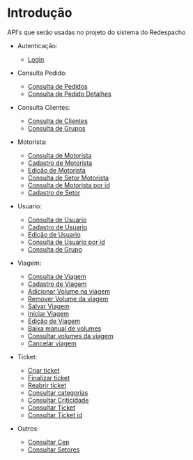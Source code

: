 
# Introdução 
API's que serão usadas no projeto do sistema do Redespacho 
* Autenticação:
    * [Login](Login/Login.md)

* Consulta Pedido:
    * [Consulta de Pedidos](ConsultaPedidos/ConsultaPedidos.md)
    * [Consulta de Pedido Detalhes](ConsultaPedidos/ConsultaPedidosDetalhe.md)

* Consulta Clientes:
    * [Consulta de Clientes](ConsultaClientes/ConsultaClientes.md)
    * [Consulta de Grupos](ConsultaClientes/ConsultaGrupos.md)

 * Motorista:
    * [Consulta de Motorista](ConsultaMotorista/ConsultaMotorista.md)
    * [Cadastro de Motorista](ConsultaMotorista/CadastroMotorista.md)
    * [Edição de Motorista](ConsultaMotorista/EditarMotorista.md)
    * [Consulta de Setor Motorista](ConsultaSetores/ConsultaSetorMotorista.md)
    * [Consulta de Motorista por id](ConsultaMotorista/ConsultarMotoristaId.md)
    * [Cadastro de Setor](ConsultaSetores/CadastrarSetor.md)

* Usuario:
    * [Consulta de Usuario](ConsultaUsuario/ConsultaUsuario.md)
    * [Cadastro de Usuario](ConsultaUsuario/CadastroUsuario.md)
    * [Edição de Usuario](ConsultaUsuario/EditarUsuario.md)
    * [Consulta de Usuario por id](ConsultaUsuario/ConsultarUsuarioId.md)
    * [Consulta de Grupo](ConsultaUsuario/ConsultaGrupos.md)

* Viagem:
    * [Consulta de Viagem](ConsultaViagem/ConsultarViagem.md)
    * [Cadastro de Viagem](ConsultaViagem/CadastrarViagem.md)
    * [Adicionar Volume na viagem](ConsultaViagem/AdicionarVolume.md)
    * [Remover Volume da viagem](ConsultaViagem/RemoverVolume.md)
    * [Salvar Viagem](ConsultaViagem/RoteirizarViagem.md)
    * [Iniciar Viagem](ConsultaViagem/IniciarViagem.md)
    * [Edição de Viagem](ConsultaViagem/EditarViagem.md)
    * [Baixa manual de volumes](ConsultaViagem/BaixaManual.md)
    * [Consultar volumes da viagem](ConsultaViagem/ConsultarVolumeViagem.md)
    * [Cancelar viagem](ConsultaViagem/CancelarViagem.md)


* Ticket:
    * [Criar ticket](ConsultaTicket/CriarTicket.md)
    * [Finalizar ticket](ConsultaTicket/FinalizarTicket.md)
    * [Reabrir ticket](ConsultaTicket/ReabrirTicket.md)
    * [Consultar categorias](ConsultaTicket/ConsultarCategorias.md)
    * [Consultar Criticidade](ConsultaTicket/ConsultarCriticidade.md)
    * [Consultar Ticket](ConsultaTicket/ConsultarTickets.md)
    * [Consultar Ticket id](ConsultaTicket/ConsultarTicketsId.md)

* Outros:
    * [Consultar Cep](Outros/ConsultarCep.md)
    * [Consultar Setores](Outros/ConsultarSetores.md)
